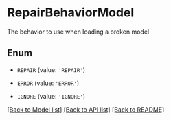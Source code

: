 # RepairBehaviorModel

The behavior to use when loading a broken model

## Enum

* `REPAIR` (value: `'REPAIR'`)

* `ERROR` (value: `'ERROR'`)

* `IGNORE` (value: `'IGNORE'`)

[[Back to Model list]](../README.md#documentation-for-models) [[Back to API list]](../README.md#documentation-for-api-endpoints) [[Back to README]](../README.md)


